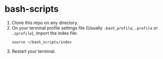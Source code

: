 # bash-scripts

1. Clone this repo on any directory.
2. On your terminal profile settings file (Usually `.bash_profile`, `.profile` or `.zprofile`), import the index file:
    ```
    source ~/bash_scripts/index
    ```
3. Restart your terminal.